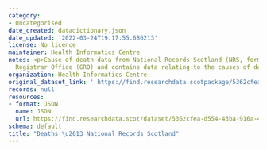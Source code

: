 ```yaml
---
category:
- Uncategorised
date_created: datadictionary.json
date_updated: '2022-03-24T19:17:55.686213'
license: No licence
maintainer: Health Informatics Centre
notes: <p>Cause of death data from National Records Scotland (NRS, formerly General
  Registrar Office (GRO) and contains data relating to the causes of death of patients.</p>
organization: Health Informatics Centre
original_dataset_link: ' https://find.researchdata.scotpackage/5362cfea-d554-43ba-916a-4460da39cc0c'
records: null
resources:
- format: JSON
  name: JSON
  url: https://find.researchdata.scot/dataset/5362cfea-d554-43ba-916a-4460da39cc0c/resource/5362cfea-d554-43ba-916a-4460da39cc0c/download/datadictionary.json
schema: default
title: "Deaths \u2013 National Records Scotland"
---
```

